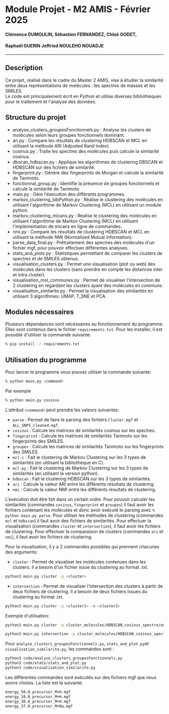 # Module Projet - M2 AMIS - Février 2025 
#### Clémence DUMOULIN, Sébastien FERNANDEZ, Chloé GODET,
#### Raphaël GUERIN Jeffried NOULEHO NOUADJE
________________________

## Description

Ce projet, réalisé dans le cadre du Master 2 AMIS, vise à étudier la similarité entre deux représentations de molécules : les spectres de masses et les SMILES.  
Le code est principalement écrit en Python et utilise diverses bibliothèques pour le traitement et l'analyse des données.


## Structure du projet

* analyse_clusters_groupesFonctionnels.py : Analyse les clusters de molécules selon leurs groupes fonctionnels dominant.
* ari.py : Compare les résultats de clustering HDBSCAN et MCL en utilisant la méthode ARI (Adjusted Rand Index).
* cosinus.py : Traite les spectres des molécules puis calcule la similarité cosinus.
* dbscan_hdbscan.py : Applique les algorithmes de clustering DBSCAN et HDBSCAN sur des fichiers de similarité.
* fingerprint.py : Génère des fingerprints de Morgan et calcule la similarité de Tanimoto.
* functionnal_group.py : Identifie la présence de groupes fonctionnels et calcule la similarité de Tanimoto.
* main.py : Gère l'éxecution des différents programmes.
* markov_clustering_bibPython.py : Réalise le clustering des molécules en utilisant l'algorithme de Markov Clustering (MCL) en utilisant un module python.
* markov_clustering_micans.py : Réalise le clustering des molécules en utilisant l'algorithme de Markov Clustering (MCL) en utilisant l'implémentation de micans en ligne de commandes.
* nmi.py : Compare les résultats de clustering HDBSCAN et MCL en utilisant la méthode NMI (Normalized Mutual Information).
* parse_data_final.py : Prétraitement des spectres des molécules d'un fichier mgf, pour pouvoir effectuer différentes analyses.
* stats_and_plots.py : Statistiques permettant de comparer les clusters de spectres et de SMILES obtenus.
* visualisation_clusters.py : Permet une visualisation (plot ou web) des molécules dans les clusters (sans prendre en compte les distances inter et intra cluster).
* visualisation_mol_communes.py : Permet de visualiser l'intersection de 2 clustering en regardant les clusters ayant des molécules en communs.
* visualisation_similarite.py : Permet la visualisation des similarités en utilisant 3 algorithmes: UMAP, T_SNE et PCA.


## Modules nécessaires

Plusieurs dépendances sont nécessaires au fonctionnement du programme. Elles sont contenus dans le fichier `requirements.txt`.
Pour les installer, il est possible d'utiliser la commande suivante:
```bash
% pip install -r requirements.txt
```

## Utilisation du programme

Pour lancer le programme vous pouvez utiliser la commande suivante:
```bash
% python main.py <command>
```

Par exemple
```bash
% python main.py cosinus
```

L'attribut `<command>` peut prendre les valeurs suivantes:
* `parse` : Permet de faire le parsing des fichiers `Cluster.mgf` et `ALL_GNPS_cleaned.mgf`.
* `cosinus` : Calcule les matrices de similarités cosinus sur les spectres.
* `fingerprint` : Calcule les matrices de similarités Tanimoto sur les fingerprints des SMILES.
* `groupes` : Calcule les matrices de similarités Tanimoto sur les fingerprints des SMILES.
* `mcl-c`  : Fait le clustering de Markov Clustering sur les 3 types de similarités (en utilisant la bibliothèque en C).
* `mcl-py` : Fait le clustering de Markov Clustering sur les 3 types de similarités (en utilisant la version python).
* `hdbscan` : Fait le clustering HDBSCAN sur les 3 types de similarités.
* `ari` : Calcule la valeur ARI entre les différents résultats de clustering.
* `nmi` : Calcule la valeur NMI entre les différents résultats de clustering.


L'exécution doit être fait dans un certain ordre.
Pour pouvoir calculer les similarités (commandes `cosinus`, `fingerprint` et `groupes`) il faut avoir les fichiers contenant les molécules et donc avoir exécuté le parsing avec `% python main.py parse`.
Pour utiliser les méthodes de clustering (commandes `mcl` et `hdbscan`) il faut avoir des fichiers de similarités.
Pour effectuer la visualisation (commandes `cluster` et `intersection`), il faut avoir les fichiers de clustering.
Pour effectuer la comparaison de clusters (commandes `ari` et `nmi`), il faut avoir les fichiers de clustering.


Pour la visualisation, il y a 2 commandes possibles qui prennent chacunes des arguments:
* `cluster` : Permet de visualiser les molécules contenues dans les clusters. Il a besoin d'un fichier issue du clustering au format .txt.
```bash
python3 main.py cluster -p <cluster>
```
* `intersection` : Permet de visualiser l'intersection des clusters à partir de deux fichiers de clustering. Il a besoin de deux fichiers issues du clustering au format .txt.
```bash
python3 main.py cluster -p <cluster1> -s <cluster2>
```

Exemple d'utilisation:
```bash
python3 main.py cluster -p cluster_molecules/HDBSCAN_cosinus_spectre/energy_37.0_precursor_M+Na.txt

python3 main.py intersection -p cluster_molecules/HDBSCAN_cosinus_spectre/energy_37.0_precursor_M+Na.txt -s cluster_molecules/HDBSCAN_fingerprints_smiles/energy_37.0_precursor_M+Na.txt
```

Pour `analyse_clusters_groupesFonctionnels.py`, `stats_and_plot.py`et `visualisation_similarite.py`, les commandes sont :
```bash
python3 code/analyse_clusters_groupesFonctionnels.py
python3 code/stats/stats_and_plot.py
python3 code/visualisation_similarite.py
```

Les différentes commandes sont exécutés sur des fichiers mgf que nous avons choisis. La liste est la suivante:
```bash
energy_50.0_precursor_M+H.mgf
energy_10.0_precursor_M+H.mgf
energy_30.0_precursor_M+H.mgf
energy_37.0_precursor_M+Na.mgf
```